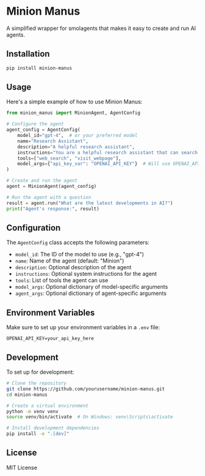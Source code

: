 # Minion Manus

A simplified wrapper for smolagents that makes it easy to create and run AI agents.

## Installation

```bash
pip install minion-manus
```

## Usage

Here's a simple example of how to use Minion Manus:

```python
from minion_manus import MinionAgent, AgentConfig

# Configure the agent
agent_config = AgentConfig(
    model_id="gpt-4",  # or your preferred model
    name="Research Assistant",
    description="A helpful research assistant",
    instructions="You are a helpful research assistant that can search the web and visit webpages.",
    tools=["web_search", "visit_webpage"],
    model_args={"api_key_var": "OPENAI_API_KEY"}  # Will use OPENAI_API_KEY from environment
)

# Create and run the agent
agent = MinionAgent(agent_config)

# Run the agent with a question
result = agent.run("What are the latest developments in AI?")
print("Agent's response:", result)
```

## Configuration

The `AgentConfig` class accepts the following parameters:

- `model_id`: The ID of the model to use (e.g., "gpt-4")
- `name`: Name of the agent (default: "Minion")
- `description`: Optional description of the agent
- `instructions`: Optional system instructions for the agent
- `tools`: List of tools the agent can use
- `model_args`: Optional dictionary of model-specific arguments
- `agent_args`: Optional dictionary of agent-specific arguments

## Environment Variables

Make sure to set up your environment variables in a `.env` file:

```env
OPENAI_API_KEY=your_api_key_here
```

## Development

To set up for development:

```bash
# Clone the repository
git clone https://github.com/yourusername/minion-manus.git
cd minion-manus

# Create a virtual environment
python -m venv venv
source venv/bin/activate  # On Windows: venv\Scripts\activate

# Install development dependencies
pip install -e ".[dev]"
```

## License

MIT License